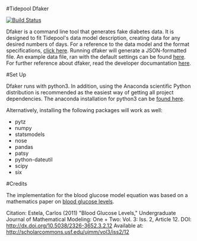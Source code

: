 #Tidepool Dfaker 

[![Build Status](https://travis-ci.org/tidepool-org/dfaker.png)](https://travis-ci.org/tidepool-org/dfaker)

Dfaker is a command line tool that generates fake diabetes data. It is designed to fit Tidepool's data model description, creating data for any desired numbers of days. For a reference to the data model and the format specifications, [click here](http://developer.tidepool.io/data-model-v1/v1/). Running dfaker will generate a JSON-formatted file. An example data file, ran with the default settings can be found [here](https://github.com/tidepool-org/dfaker/blob/master/device-data.json). For further reference about dfaker, read the developer documantation [here](https://github.com/tidepool-org/dfaker/blob/master/developer_documentation.md).

#Set Up

Dfaker runs with python3. In addition, using the Anaconda scientific Python distribution is recommended as the easiest way of getting all project dependencies. 
The anaconda installation for python3 can be [found here](http://continuum.io/downloads#py34).

Alternatively, installing the following packages will work as well:
* pytz
* numpy
* statsmodels
* nose
* pandas
* patsy
* python-dateutil
* scipy
* six

#Credits

The implementation for the blood glucose model equation was based on a mathematics paper on [blood glucose levels](http://scholarcommons.usf.edu/cgi/viewcontent.cgi?article=4830&context=ujmm). 

Citation: 
Estela, Carlos (2011) "Blood Glucose Levels," Undergraduate Journal of Mathematical Modeling: One + Two: Vol. 3: Iss. 2, Article 12. 
DOI: http://dx.doi.org/10.5038/2326-3652.3.2.12 
Available at: http://scholarcommons.usf.edu/ujmm/vol3/iss2/12

